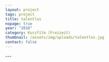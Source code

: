 ```yaml
---
layout: project
tags: project
title: talentlos
nopage: true
year: "2018"
category: Kurzfilm (Freizeit)
thumbnail: /assets/img/uploads/talentlos.jpg
contact: false
---
```

\---